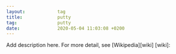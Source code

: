 ```yaml
---
layout:            tag
title:             putty
tag:               putty
date:              2020-05-04 11:03:08 +0200
---
```

Add description here.
For more detail, see [Wikipedia][wiki]
[wiki]:
